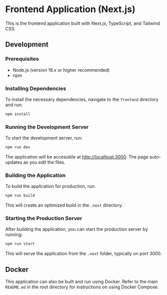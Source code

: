 # Frontend Application (Next.js)

This is the frontend application built with Next.js, TypeScript, and Tailwind CSS.

## Development

### Prerequisites
- Node.js (version 18.x or higher recommended)
- npm

### Installing Dependencies
To install the necessary dependencies, navigate to the `frontend` directory and run:
```bash
npm install
```

### Running the Development Server
To start the development server, run:
```bash
npm run dev
```
The application will be accessible at [http://localhost:3000](http://localhost:3000). The page auto-updates as you edit the files.

### Building the Application
To build the application for production, run:
```bash
npm run build
```
This will create an optimized build in the `.next` directory.

### Starting the Production Server
After building the application, you can start the production server by running:
```bash
npm run start
```
This will serve the application from the `.next` folder, typically on port 3000.

## Docker
This application can also be built and run using Docker. Refer to the main `README.md` in the root directory for instructions on using Docker Compose.
